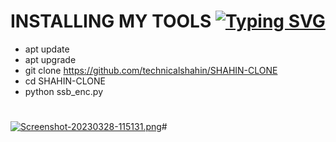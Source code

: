 # INSTALLING MY TOOLS   [![Typing SVG](https://readme-typing-svg.demolab.com?font=Fira+Code&weight=800&size=35&pause=1000&width=435&lines=FILE+CLONING+TOOLS)](https://git.io/typing-svg) 
- apt update 
- apt upgrade 
- git clone https://github.com/technicalshahin/SHAHIN-CLONE
- cd SHAHIN-CLONE
- python ssb_enc.py

# 
[![Screenshot-20230328-115131.png](https://i.postimg.cc/qMhKKLLT/Screenshot-20230328-115131.png)](https://postimg.cc/KRb4Stwq)#
